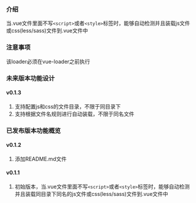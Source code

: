 ### 介绍

当.vue文件里面不写`<script>`或者`<style>`标签时，能够自动检测并且装载js文件或css(less/sass)文件到.vue文件中

### 注意事项

该loader必须在vue-loader之前执行

### 未来版本功能设计

#### v0.1.3
1. 支持配置js和css的文件目录，不限于同目录下
2. 支持根据文件名规则进行自动装载，不限于同名文件

### 已发布版本功能概览

#### v0.1.2
1. 添加README.md文件

#### v0.1.1
1. 初始版本，当.vue文件里面不写`<script>`或者`<style>`标签时，能够自动检测并且装载同目录下同名的js文件或css(less/sass)文件到.vue文件中